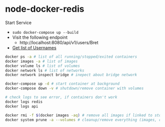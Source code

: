 # node-docker-redis

Start Service
- `sudo docker-compose up --build`
- Visit the following endpoint
    - http://localhost:8080/api/v1/users/Bret
- [Get list of Usernames](https://jsonplaceholder.typicode.com/users)

```sh
docker ps -a # list of all running/stopped/exited containers
docker images -a # list of images
docker volume ls # list of volumes
docker network ls # list of networks
docker network inspect bridge # inepect about bridge network

docker-compose up -d # start container at background
docker-compose down -v # shutdown/remove container with volumes

# check logs to see error, if containers don't work
docker logs redis
docker logs api

docker rmi -f $(docker images -aq) # remove all images if linked to stopped/removed containers
docker system prune -a --volumes # cleanup/remove everything (images, containers, volumes & etc) in one go
```
